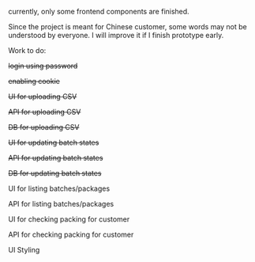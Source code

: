 currently, only some frontend components are finished.

Since the project is meant for Chinese customer, some words may not be understood by everyone. I will improve it if I finish prototype early.

Work to do:

~~login using password~~

~~enabling cookie~~



~~UI for uploading CSV~~

~~API for uploading CSV~~

~~DB for uploading CSV~~ 



~~UI for updating batch states~~

~~API for updating batch states~~

~~DB for updating batch states~~



UI for listing batches/packages

API for listing batches/packages



UI for checking packing for customer

API for checking packing for customer



UI Styling